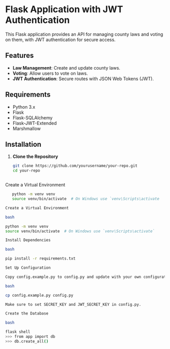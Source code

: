 # Flask Application with JWT Authentication

This Flask application provides an API for managing county laws and voting on them, with JWT authentication for secure access.

## Features

- **Law Management**: Create and update county laws.
- **Voting**: Allow users to vote on laws.
- **JWT Authentication**: Secure routes with JSON Web Tokens (JWT).

## Requirements

- Python 3.x
- Flask
- Flask-SQLAlchemy
- Flask-JWT-Extended
- Marshmallow

## Installation

1. **Clone the Repository**

   ```bash
   git clone https://github.com/yourusername/your-repo.git
   cd your-repo
   
   

Create a Virtual Environment

```bash
   python -m venv venv
   source venv/bin/activate  # On Windows use `venv\Scripts\activate

Create a Virtual Environment

bash

python -m venv venv
source venv/bin/activate  # On Windows use `venv\Scripts\activate`

Install Dependencies

bash

pip install -r requirements.txt

Set Up Configuration

Copy config.example.py to config.py and update with your own configuration.

bash

cp config.example.py config.py

Make sure to set SECRET_KEY and JWT_SECRET_KEY in config.py.

Create the Database

bash

flask shell
>>> from app import db
>>> db.create_all()

